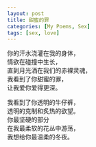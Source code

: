 ```yaml
---
layout: post
title: 甜蜜的罪
categories: [My Poems, Sex]
tags: [sex, love]
---
```


你的汗水浇灌在我的身体，  
情欲在碰撞中生长，  
直到月光洒在我们的赤裸灵魂，  
我看到了你甜蜜的罪，  
让我爱你爱得更深。

我看到了你透明的牛仔裤，  
透明的克制和炙热的欲望。  
你最坚硬的部分  
在我最柔软的花丛中游荡，  
我想给你最温柔的冬夜。
